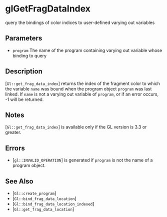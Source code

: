 # glGetFragDataIndex
query the bindings of color indices to user-defined varying out
  variables

## Parameters
- `program`
  The name of the program containing varying out variable whose binding
  to query

## Description
[`Gl::get_frag_data_index`] returns the index of the fragment color to
  which the variable `name` was bound when the program object `program`
  was last linked. If `name` is not a varying out variable of `program`,
  or if an error occurs, -1 will be returned.

## Notes
[`Gl::get_frag_data_index`] is available only if the GL version is 3.3
  or greater.

## Errors
- [`gl::INVALID_OPERATION`] is generated if `program` is not the name of
  a program object.

## See Also
- [`Gl::create_program`]
- [`Gl::bind_frag_data_location`]
- [`Gl::bind_frag_data_location_indexed`]
- [`Gl::get_frag_data_location`]

